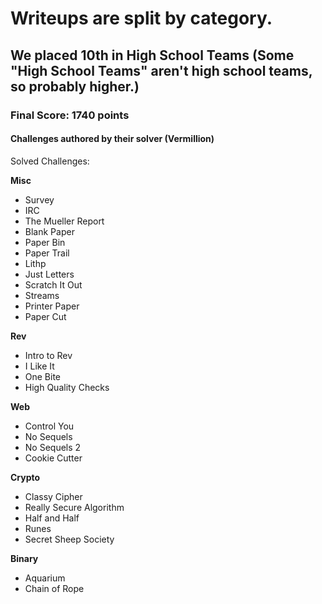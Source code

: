 # Writeups are split by category.
## We placed 10th in High School Teams (Some "High School Teams" aren't high school teams, so probably higher.)
### Final Score: 1740 points
#### Challenges authored by their solver (Vermillion)

Solved Challenges:

<b>Misc</b><ul>
  <li>Survey</li>
  <li>IRC</li>
  <li>The Mueller Report</li>
  <li>Blank Paper</li>
  <li>Paper Bin</li>
  <li>Paper Trail</li>
  <li>Lithp</li>
  <li>Just Letters</li>
  <li>Scratch It Out</li>
  <li>Streams</li>
  <li>Printer Paper</li>
  <li>Paper Cut</li>
</ul>
<b>Rev</b><ul>
  <li>Intro to Rev</li>
  <li>I Like It</li>
  <li>One Bite</li>
  <li>High Quality Checks</li>
</ul>
<b>Web</b><ul>
  <li>Control You</li>
  <li>No Sequels</li>
  <li>No Sequels 2</li>
  <li>Cookie Cutter</li>
</ul>
<b>Crypto</b><ul>
  <li>Classy Cipher</li>
  <li>Really Secure Algorithm</li>
  <li>Half and Half</li>
  <li>Runes</li>
  <li>Secret Sheep Society</li>
</ul>
<b>Binary</b><ul>
  <li>Aquarium</li>
  <li>Chain of Rope</li>
</ul>

